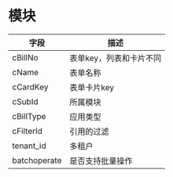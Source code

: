 # 模块

| 字段 | 描述 |
| --- | --- |
| cBillNo | 表单key，列表和卡片不同 |
| cName | 表单名称 |
| cCardKey | 表单卡片key |
| cSubId | 所属模块 |
| cBillType | 应用类型 |
| cFilterId | 引用的过滤 |
| tenant_id | 多租户 |
| batchoperate | 是否支持批量操作 |
